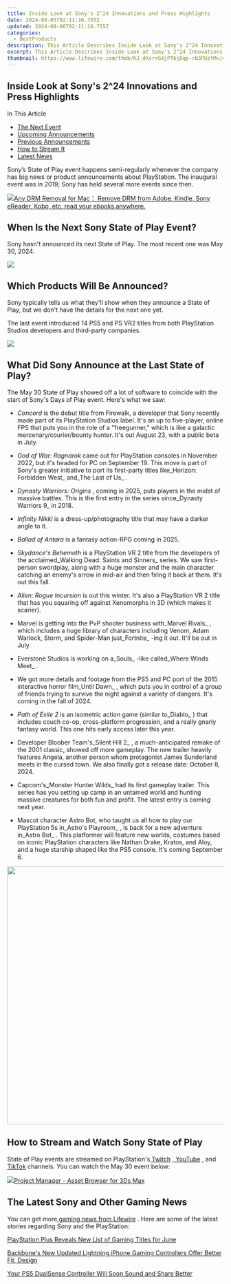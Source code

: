 ```yaml
---
title: Inside Look at Sony's 2^24 Innovations and Press Highlights
date: 2024-08-05T02:11:16.755Z
updated: 2024-08-06T02:11:16.755Z
categories:
  - BestProducts
description: This Article Describes Inside Look at Sony's 2^24 Innovations and Press Highlights
excerpt: This Article Describes Inside Look at Sony's 2^24 Innovations and Press Highlights
thumbnail: https://www.lifewire.com/thmb/KJ_dXsrrGXjPT6jDqp-rB3PUzfM=/400x300/filters:no_upscale():max_bytes(150000):strip_icc():format(webp)/State-of-Play-2ca6752adcf74c2688457ce525e5ae35.jpg
---
```


## Inside Look at Sony's 2^24 Innovations and Press Highlights

 In This Article 

* [ The Next Event ](https://www.lifewire.com/#toc-when-is-the-next-sony-state-of-play-event)
* [ Upcoming Announcements ](https://www.lifewire.com/#toc-which-products-will-be-announced)
* [ Previous Announcements ](https://www.lifewire.com/#toc-what-did-sony-announce-at-the-last-state-of-play)
* [ How to Stream It ](https://www.lifewire.com/#toc-how-to-stream-and-watch-sony-state-of-play)
* [ Latest News ](https://www.lifewire.com/#toc-the-latest-sony-and-other-gaming-news)

 Sony’s State of Play event happens semi-regularly whenever the company has big news or product announcements about PlayStation. The inaugural event was in 2019; Sony has held several more events since then.

<!-- affiliate ads begin -->
<a href="https://secure.2checkout.com/order/checkout.php?PRODS=4600114&QTY=1&AFFILIATE=108875&CART=1"><img src="https://www.epubor.com/images/drm-removal-feature2.png" border="0">Any DRM Removal for Mac： Remove DRM from Adobe, Kindle, Sony eReader, Kobo, etc, read your ebooks anywhere.</a>
<!-- affiliate ads end -->
##  When Is the Next Sony State of Play Event? 

 Sony hasn't announced its next State of Play. The most recent one was May 30, 2024.

<!-- affiliate ads begin -->
<a href="https://secure.2checkout.com/order/checkout.php?PRODS=4715391&QTY=1&AFFILIATE=108875&CART=1"><img src="https://secure.avangate.com/images/merchant/7f687767ccf20fcea1c9dc4a5adc2326/Digisigner_banner_728_x_90_color_version.png" border="0"></a>
<!-- affiliate ads end -->
##  Which Products Will Be Announced? 

 Sony typically tells us what they'll show when they announce a State of Play, but we don't have the details for the next one yet.

 The last event introduced 14 PS5 and PS VR2 titles from both PlayStation Studios developers and third-party companies.

<!-- affiliate ads begin -->
<a href="https://secure.2checkout.com/order/checkout.php?PRODS=4615471&QTY=1&AFFILIATE=108875&CART=1"><img src="https://images.wondershare.com/affiliate-image/affiliate_banners_en/max_782x90.png" border="0"></a>
<!-- affiliate ads end -->
##  What Did Sony Announce at the Last State of Play? 

 The May 30 State of Play showed off a lot of software to coincide with the start of Sony's Days of Play event. Here's what we saw:

* _Concord_  is the debut title from Firewalk, a developer that Sony recently made part of its PlayStation Studios label. It's an up to five-player, online FPS that puts you in the role of a "freegunner," which is like a galactic mercenary/courier/bounty hunter. It's out August 23, with a public beta in July.

* _God of War: Ragnarok_ came out for PlayStation consoles in November 2022, but it's headed for PC on September 19\. This move is part of Sony's greater initiative to port its first-party titles like_Horizon: Forbidden West_ and_The Last of Us_ .
* _Dynasty Warriors: Origins_ , coming in 2025, puts players in the midst of massive battles. This is the first entry in the series since_Dynasty Warriors 9_ in 2018.
* _Infinity Nikki_ is a dress-up/photography title that may have a darker angle to it.

* _Ballad of Antara_ is a fantasy action-RPG coming in 2025.
* _Skydance's Behemoth_ is a PlayStation VR 2 title from the developers of the acclaimed_Walking Dead: Saints and Sinners_ series. We saw first-person swordplay, along with a huge monster and the main character catching an enemy's arrow in mid-air and then firing it back at them. It's out this fall.
* _Alien: Rogue Incursion_ is out this winter. It's also a PlayStation VR 2 title that has you squaring off against Xenomorphs in 3D (which makes it scarier).
* Marvel is getting into the PvP shooter business with_Marvel Rivals_ , which includes a huge library of characters including Venom, Adam Warlock, Storm, and Spider-Man just_Fortnite_ \-ing it out. It'll be out in July.
* Everstone Studios is working on a_Souls_ \-like called_Where Winds Meet_ .

* We got more details and footage from the PS5 and PC port of the 2015 interactive horror film_Until Dawn_ , which puts you in control of a group of friends trying to survive the night against a variety of dangers. It's coming in the fall of 2024.
* _Path of Exile 2_ is an isometric action game (similar to_Diablo_ ) that includes couch co-op, cross-platform progression, and a really gnarly fantasy world. This one hits early access later this year.
* Developer Bloober Team's_Silent Hill 2_ , a much-anticipated remake of the 2001 classic, showed off more gameplay. The new trailer heavily features Angela, another person whom protagonist James Sunderland meets in the cursed town. We also finally got a release date: October 8, 2024.

* Capcom's_Monster Hunter Wilds_ had its first gameplay trailer. This series has you setting up camp in an untamed world and hunting massive creatures for both fun and profit. The latest entry is coming next year.
* Mascot character Astro Bot, who taught us all how to play our PlayStation 5s in_Astro's Playroom_ , is back for a new adventure in_Astro Bot_ . This platformer will feature new worlds, costumes based on iconic PlayStation characters like Nathan Drake, Kratos, and Aloy, and a huge starship shaped like the PS5 console. It's coming September 6.

<!-- affiliate ads begin -->
<a href="https://appsumo.8odi.net/c/5597632/2087389/7443" target="_top" id="2087389"><img src="//a.impactradius-go.com/display-ad/7443-2087389" border="0" alt="" width="1200" height="600"/></a><img height="0" width="0" src="https://appsumo.8odi.net/i/5597632/2087389/7443" style="position:absolute;visibility:hidden;" border="0" />
<!-- affiliate ads end -->
##  How to Stream and Watch Sony State of Play 

 State of Play events are streamed on PlayStation's[ Twitch](https://www.twitch.tv/playstation) ,[ YouTube](https://www.youtube.com/channel/UC-2Y8dQb0S6DtpxNgAKoJKA) , and[ TikTok](https://www.tiktok.com/@playstation) channels. You can watch the May 30 event below:

<!-- affiliate ads begin -->
<a href="https://secure.2checkout.com/order/checkout.php?PRODS=4709458&QTY=1&AFFILIATE=108875&CART=1"><img src="https://3d-kstudio.com/wp-content/uploads/2019/10/Project-Manager-version-3-1600x900-768x419.jpg" border="0">Project Manager - Asset Browser for 3Ds Max</a>
<!-- affiliate ads end -->
##  The Latest Sony and Other Gaming News 

 You can get more[ gaming news from Lifewire](https://www.lifewire.com/gaming-news-4797039) . Here are some of the latest stories regarding Sony and the PlayStation:

[  PlayStation Plus Reveals New List of Gaming Titles for June ](https://www.lifewire.com/playstation-plus-june-gaming-titles-8654540) 

[  Backbone's New Updated Lightning iPhone Gaming Controllers Offer Better Fit, Design ](https://www.lifewire.com/backbone-controller-iphone-second-gen-8611054) 

[  Your PS5 DualSense Controller Will Soon Sound and Share Better ](https://www.lifewire.com/ps5-dualsense-controller-beta-sound-share-8608716) 

<ins class="adsbygoogle"
     style="display:block"
     data-ad-format="autorelaxed"
     data-ad-client="ca-pub-7571918770474297"
     data-ad-slot="1223367746"></ins>



<ins class="adsbygoogle"
     style="display:block"
     data-ad-client="ca-pub-7571918770474297"
     data-ad-slot="8358498916"
     data-ad-format="auto"
     data-full-width-responsive="true"></ins>
